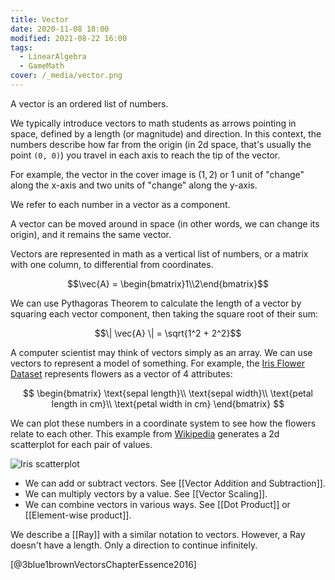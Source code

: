 ```yaml
---
title: Vector
date: 2020-11-08 18:00
modified: 2021-08-22 16:00
tags: 
  - LinearAlgebra 
  - GameMath
cover: /_media/vector.png
---
```


A vector is an ordered list of numbers.

We typically introduce vectors to math students as arrows pointing in space, defined by a length (or magnitude) and direction. In this context, the numbers describe how far from the origin (in 2d space, that's usually the point `(0, 0)`) you travel in each axis to reach the tip of the vector.

For example, the vector in the cover image is $(1, 2)$ or 1 unit of "change" along the x-axis and two units of "change" along the y-axis.

We refer to each number in a vector as a component.

A vector can be moved around in space (in other words, we can change its origin), and it remains the same vector.

Vectors are represented in math as a vertical list of numbers, or a matrix with one column, to differential from coordinates.

$$\vec{A} = \begin{bmatrix}1\\2\end{bmatrix}$$

We can use Pythagoras Theorem to calculate the length of a vector by squaring each vector component, then taking the square root of their sum:

$$\| \vec{A} \| = \sqrt{1^2 + 2^2}$$

A computer scientist may think of vectors simply as an array. We can use vectors to represent a model of something. For example, the [Iris Flower Dataset](https://archive.ics.uci.edu/ml/datasets/iris) represents flowers as a vector of 4 attributes:

$$
\begin{bmatrix}
\text{sepal length}\\
\text{sepal width}\\
\text{petal length in cm}\\
\text{petal width in cm}
\end{bmatrix}
$$

We can plot these numbers in a coordinate system to see how the flowers relate to each other. This example from [Wikipedia](https://commons.wikimedia.org/wiki/File:Iris_dataset_scatterplot.svg) generates a 2d scatterplot for each pair of values.

![Iris scatterplot](/_media/iris-scatterplot.png)

* We can add or subtract vectors. See [[Vector Addition and Subtraction]].
* We can multiply vectors by a value. See [[Vector Scaling]].
* We can combine vectors in various ways. See [[Dot Product]] or [[Element-wise product]].

We describe a [[Ray]] with a similar notation to vectors. However, a Ray doesn't have a length. Only a direction to continue infinitely.

[@3blue1brownVectorsChapterEssence2016]